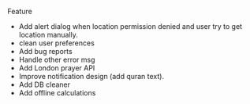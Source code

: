 Feature

- Add alert dialog when location permission denied and user try to get location manually.
- clean user preferences
- Add bug reports
- Handle other error msg
- Add London prayer API
- Improve notification design (add quran text).
- Add DB cleaner
- Add offline calculations
